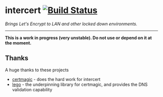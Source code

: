 # intercert [![Build Status](https://travis-ci.org/evenh/intercert.svg?branch=master)](https://travis-ci.org/evenh/intercert)

_Brings Let's Encrypt to LAN and other locked down environments._

---
**This is a work in progress (very unstable). Do not use or depend on it at the moment.**

## Thanks

A huge thanks to these projects

- [certmagic](https://github.com/mholt/certmagic) - does the hard work for intercert
- [lego](https://github.com/xenolf/lego) - the underpinning library for certmagic, and provides the DNS validation capability 
